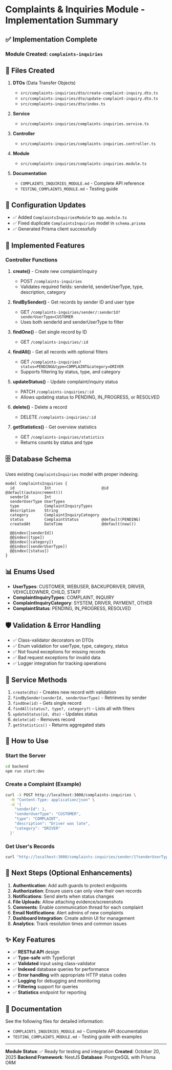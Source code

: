 # Complaints & Inquiries Module - Implementation Summary

## ✅ Implementation Complete

### Module Created: `complaints-inquiries`

## 📁 Files Created

1. **DTOs** (Data Transfer Objects)
   - `src/complaints-inquiries/dto/create-complaint-inquiry.dto.ts`
   - `src/complaints-inquiries/dto/update-complaint-inquiry.dto.ts`
   - `src/complaints-inquiries/dto/index.ts`

2. **Service**
   - `src/complaints-inquiries/complaints-inquiries.service.ts`

3. **Controller**
   - `src/complaints-inquiries/complaints-inquiries.controller.ts`

4. **Module**
   - `src/complaints-inquiries/complaints-inquiries.module.ts`

5. **Documentation**
   - `COMPLAINTS_INQUIRIES_MODULE.md` - Complete API reference
   - `TESTING_COMPLAINTS_MODULE.md` - Testing guide

## 🔧 Configuration Updates

- ✅ Added `ComplaintsInquiriesModule` to `app.module.ts`
- ✅ Fixed duplicate `ComplaintsInquiries` model in `schema.prisma`
- ✅ Generated Prisma client successfully

## 🎯 Implemented Features

### Controller Functions

1. **create()** - Create new complaint/inquiry
   - POST `/complaints-inquiries`
   - Validates required fields: senderId, senderUserType, type, description, category
   
2. **findBySender()** - Get records by sender ID and user type
   - GET `/complaints-inquiries/sender/:senderId?senderUserType=CUSTOMER`
   - Uses both senderId and senderUserType to filter
   
3. **findOne()** - Get single record by ID
   - GET `/complaints-inquiries/:id`
   
4. **findAll()** - Get all records with optional filters
   - GET `/complaints-inquiries?status=PENDING&type=COMPLAINT&category=DRIVER`
   - Supports filtering by status, type, and category
   
5. **updateStatus()** - Update complaint/inquiry status
   - PATCH `/complaints-inquiries/:id`
   - Allows updating status to PENDING, IN_PROGRESS, or RESOLVED
   
6. **delete()** - Delete a record
   - DELETE `/complaints-inquiries/:id`
   
7. **getStatistics()** - Get overview statistics
   - GET `/complaints-inquiries/statistics`
   - Returns counts by status and type

## 🗄️ Database Schema

Uses existing `ComplaintsInquiries` model with proper indexing:

```prisma
model ComplaintsInquiries {
  id             Int                      @id @default(autoincrement())
  senderId       Int
  senderUserType UserTypes
  type           ComplaintInquiryTypes
  description    String
  category       ComplaintInquiryCategory
  status         ComplaintStatus          @default(PENDING)
  createdAt      DateTime                 @default(now())

  @@index([senderId])
  @@index([type])
  @@index([category])
  @@index([senderUserType])
  @@index([status])
}
```

## 📊 Enums Used

- **UserTypes**: CUSTOMER, WEBUSER, BACKUPDRIVER, DRIVER, VEHICLEOWNER, CHILD, STAFF
- **ComplaintInquiryTypes**: COMPLAINT, INQUIRY
- **ComplaintInquiryCategory**: SYSTEM, DRIVER, PAYMENT, OTHER
- **ComplaintStatus**: PENDING, IN_PROGRESS, RESOLVED

## 🛡️ Validation & Error Handling

- ✅ Class-validator decorators on DTOs
- ✅ Enum validation for userType, type, category, status
- ✅ Not found exceptions for missing records
- ✅ Bad request exceptions for invalid data
- ✅ Logger integration for tracking operations

## 🔄 Service Methods

1. `create(dto)` - Creates new record with validation
2. `findBySender(senderId, senderUserType)` - Retrieves by sender
3. `findOne(id)` - Gets single record
4. `findAll(status?, type?, category?)` - Lists all with filters
5. `updateStatus(id, dto)` - Updates status
6. `delete(id)` - Removes record
7. `getStatistics()` - Returns aggregated stats

## 🚀 How to Use

### Start the Server
```bash
cd backend
npm run start:dev
```

### Create a Complaint (Example)
```bash
curl -X POST http://localhost:3000/complaints-inquiries \
  -H "Content-Type: application/json" \
  -d '{
    "senderId": 1,
    "senderUserType": "CUSTOMER",
    "type": "COMPLAINT",
    "description": "Driver was late",
    "category": "DRIVER"
  }'
```

### Get User's Records
```bash
curl "http://localhost:3000/complaints-inquiries/sender/1?senderUserType=CUSTOMER"
```

## 📝 Next Steps (Optional Enhancements)

1. **Authentication**: Add auth guards to protect endpoints
2. **Authorization**: Ensure users can only view their own records
3. **Notifications**: Send alerts when status changes
4. **File Uploads**: Allow attaching evidence/screenshots
5. **Comments**: Enable communication thread for each complaint
6. **Email Notifications**: Alert admins of new complaints
7. **Dashboard Integration**: Create admin UI for management
8. **Analytics**: Track resolution times and common issues

## ✨ Key Features

- ✅ **RESTful API** design
- ✅ **Type-safe** with TypeScript
- ✅ **Validated** input using class-validator
- ✅ **Indexed** database queries for performance
- ✅ **Error handling** with appropriate HTTP status codes
- ✅ **Logging** for debugging and monitoring
- ✅ **Filtering** support for queries
- ✅ **Statistics** endpoint for reporting

## 📖 Documentation

See the following files for detailed information:
- `COMPLAINTS_INQUIRIES_MODULE.md` - Complete API documentation
- `TESTING_COMPLAINTS_MODULE.md` - Testing guide with examples

---

**Module Status**: ✅ Ready for testing and integration
**Created**: October 20, 2025
**Backend Framework**: NestJS
**Database**: PostgreSQL with Prisma ORM
